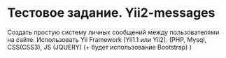 # Тестовое задание. Yii2-messages

Создать простую систему личных сообщений между пользователями на сайте.
Использовать Yii Framework (Yii1.1 или Yii2).
(PHP, Mysql, CSS(CSS3), JS (JQUERY) (+ будет использование Bootstrap) )

